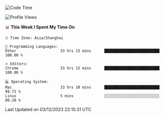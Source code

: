 <!--START_SECTION:waka-->
![Code Time](http://img.shields.io/badge/Code%20Time-1%2C636%20hrs%202%20mins-blue)

![Profile Views](http://img.shields.io/badge/Profile%20Views-0-blue)

📊 **This Week I Spent My Time On** 

```text
🕑︎ Time Zone: Asia/Shanghai

💬 Programming Languages: 
Other                    33 hrs 15 mins      █████████████████████████   100.00 % 

🔥 Editors: 
Chrome                   33 hrs 15 mins      █████████████████████████   100.00 % 

💻 Operating System: 
Mac                      33 hrs 10 mins      █████████████████████████   99.72 % 
Linux                    5 mins              ░░░░░░░░░░░░░░░░░░░░░░░░░   00.28 % 
```


 Last Updated on 03/12/2023 22:15:31 UTC
<!--END_SECTION:waka-->